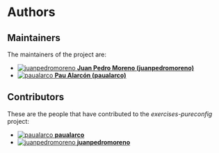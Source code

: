 [comment]: <> (Don't edit this file!)
[comment]: <> (It is automatically updated after every release of https://github.com/47degrees/.github)
[comment]: <> (If you want to suggest a change, please open a PR or issue in that repository)

# Authors

## Maintainers

The maintainers of the project are:

- [![juanpedromoreno](https://avatars2.githubusercontent.com/u/4879373?v=4&s=20) **Juan Pedro Moreno (juanpedromoreno)**](https://github.com/juanpedromoreno)
- [![paualarco](https://avatars0.githubusercontent.com/u/33580722?v=4&s=20) **Pau Alarcón (paualarco)**](https://github.com/paualarco)

## Contributors

These are the people that have contributed to the _exercises-pureconfig_ project:

- [![paualarco](https://avatars0.githubusercontent.com/u/33580722?v=4&s=20) **paualarco**](https://github.com/paualarco)
- [![juanpedromoreno](https://avatars2.githubusercontent.com/u/4879373?v=4&s=20) **juanpedromoreno**](https://github.com/juanpedromoreno)